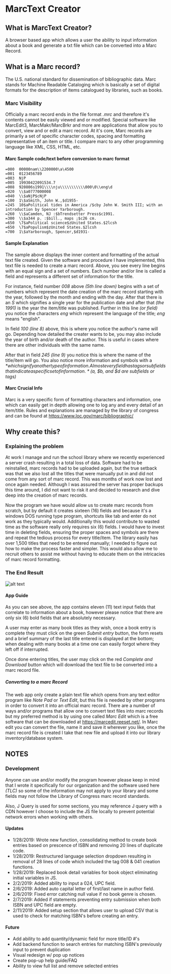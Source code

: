 # MarcText Creator

## What is MarcText Creator?
A browser based app which allows a user the ability to input information about a book and generate a txt file which can be converted into a Marc Record.

## What is a Marc record?
The U.S. national standard for dissemination of bibliographic data. Marc stands for Machine Readable Cataloging which is basically a set of digital formats for the description of items catalogued by libraries, such as books.

### Marc Visibility
Officially a marc record ends in the file format *.mrc* and therefore it's contents cannot be easily viewed and or modified. Special software like MarcEdit3, MarcMakr/MarcBrkr and more are applications that allow you to convert, view and or edit a marc record. At it's core, Marc records are primarily a set of specific character codes, spacing and formatting representative of an item or title. I compare marc to any other programming language like XML, CSS, HTML, etc.

#### Marc Sample code/text before conversion to marc format
```
=000  00000nam\\2200000\a\4500
=001  0123456789
=003  NjP
=005  19930422091534.7
=008  920806s1991\\\\nju\\\\\\\\\\\000\0\\eng\d
=020  \\$a0777000008
=040  \\$aNjP$cNjP
=100  1\$aSmith, John W.,$d1955-
=245  10$aPolitical tides in America /$cby John W. Smith III; with an introduction by Spencer Yarborough.
=260  \\$aCamden, NJ :$bTrendsetter Press$c1991.
=300  \\$a344 p. :$bill., maps ;$c26 cm.
=650  \7$aPolitical science$zUnited States.$2lcsh
=650  \7$aPopulism$zUnited States.$2lcsh
=700  1\$aYarborough, Spencer,$d1931-
```

#### Sample Explanation
The sample above displays the inner content and formatting of the actual text file created. Given the software and procedure I have implemented, this text file is needed to create a marc record. Above, you see every line begins with an equal sign and a set of numbers. Each number and/or line is called a field and represents a different set of information for the title.

For instance, field number *008* above *(5th line down)* begins with a set of numbers which represent the date creation of the marc record starting with the year, followed by the month and ending with the day. After that there is an *S* which signifies a single year for the publication date and after that *(the 1991)* is the year the item/title was published. Further in this line *(or field)* you notice the characters *eng* which represent the language of the title; *eng* means "english".

In field *100 (line 8)* above, this is where you notice the author's name will go. Depending how detailed the creater wants to be, you may also include the year of birth and/or death of the author. This is useful in cases where there are other individuals with the same name.

After that in field *245 (line 9)* you notice this is where the name of the title/item will go. You also notice more information and symbols with a *$* which signify another type of information. Almost every field has tags or subfields that indicate a specific set of information. *($a, $b, and $d are subfields or tags)*

#### Marc Crucial Info
Marc is a very specific form of formatting characters and information, one which can easily get in depth allowing one to log any and every detail of an item/title. Rules and explanations are managed by the library of congress and can be found at <https://www.loc.gov/marc/bibliographic/>

## Why create this?

### Explaining the problem
At work I manage and run the school library where we recently experienced a server crash resulting in a total loss of data. Software had to be reinstalled, marc records had to be uploaded again, but the true setback was that we also lost all the titles that were manually put in and did not come from any sort of marc record. This was months of work now lost and once again needed. Although I was assured the server has proper backups this time around, I did not want to risk it and decided to research and dive deep into the creation of marc records.

Now the program we have would allow us to create marc records from scratch, but by default it creates sixteen (16) fields and because it's a windows DOS running type program, shortcuts like tab and enter do not work as they typically would. Additionally this would contribute to wasted time as the software really only requires six (6) fields. I would have to invest time in deleting fields, ensuring the proper spaces and symbols are there and repeat the tedious process for every title/item. The library easily has over 1,500 titles that need to be entered manually; I needed to figure out how to make the process faster and simpler. This would also allow me to recruit others to assist me without having to educate them on the intricacies of marc record formatting.

### The End Result
![alt text](https://i.imgur.com/hMyiPPh.jpg)

#### App Guide
As you can see above, the app contains eleven (11) text input fields that correlate to information about a book, however please notice that there are only six (6) bold fields that are absolutely necessary.

A user may enter as many book titles as they wish, once a book entry is complete they must click on the green *Submit entry* button, the form resets and a brief summary of the last title entered is displayed at the bottom; when dealing with many books at a time one can easily forgot where they left off if interrupted.

Once done entering titles, the user may click on the red *Complete and Download* button which will download the text file to be converted into a marc record file.

##### Converting to a marc Record

The web app only create a plain text file which opens from any text editor program like *Note Pad* or *Text Edit*, but this file is needed by other programs in order to convert it into an official marc record. There are a number of ways and/or programs that allow one to convert text files into marc records but my preferred method is by using one called *Marc Edit* which is a free software that can be downloaded at <https://marcedit.reeset.net/>. In Marc edit you can convert the file, name it and save it wherever you like, once the marc record file is created I take that new file and upload it into our library inventory/database system.

## NOTES

### Development
Anyone can use and/or modify the program however please keep in mind that I wrote it specifically for our organization and the software used here *(TLC)* so some of the information may not apply to your library and some fields may not follow the Library of Congress marc record standards.

Also, J Query is used for some sections, you may reference J query with a CDN however I choose to include the JS file locally to prevent potential network errors when working with others.

#### Updates
* 1/28/2019: Wrote new function, consolidating method to create book entries based on prescence of ISBN and removing 20 lines of duplicate code.
* 1/28/2019: Restructured language selection dropdown resulting in removal of 28 lines of code which included the tag 008 & 041 creation functions.
* 1/28/2019: Replaced book detail variables for book object eliminating initial variables in JS.
* 2/2/2019: Added ability to input a 024, UPC field.
* 2/6/2019: Added auto capital letter of first/last name in author field.
* 2/6/2019: Fixed error catching null value if no book genre is chosen.
* 2/7/2019: Added if statements preventing entry submission when both ISBN and UPC field are empty.
* 2/11/2019: Added setup section that allows user to upload CSV that is used to check for matching ISBN's before creating an entry.

#### Future
* Add ability to add quantity/dynamic field for more title/ID #'s
* Add backend function to search entries for matching ISBN's previously input to prevent duplication
* Visual redesign w/ pop up notices
* Create pop-up help guide/FAQ
* Ability to view full list and remove selected entries